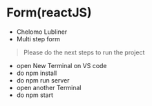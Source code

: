 # Form(reactJS)
*  Chelomo Lubliner
*  Multi step form
 > Please do the next steps to run the project
  * open New Terminal on VS code 
  * do npm install
  * do npm run server
  * open another Terminal
  * do npm start